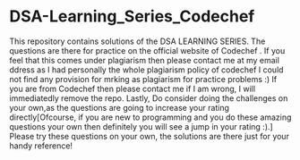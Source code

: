 # DSA-Learning_Series_Codechef
This repository contains solutions of the DSA LEARNING SERIES. The questions are there for practice on the official website of Codechef . If you feel that this comes under plagiarism then please contact me at my email ddress as I had personally  the whole plagiarism policy of codechef I could not find any provision for mrking as plagiarism for practice problems :) If you are from Codechef then please contact me if I am wrong, I will immediatedly remove the repo. Lastly, Do consider doing the challenges on your own,as the questions are going to increase your rating directly[Ofcourse, if you are new to programming and you do these amazing questions your own then definitely you will see a jump in your rating :).] Please try these questions on your own, the solutions are there just for your handy reference!
